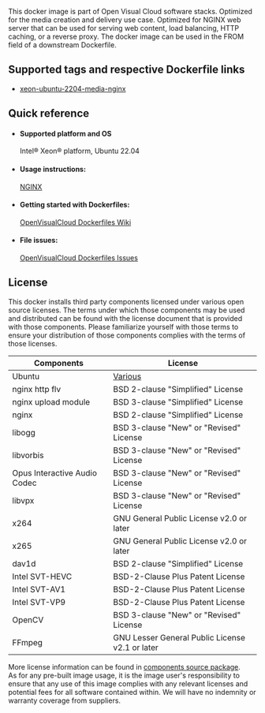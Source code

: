 This docker image is part of Open Visual Cloud software stacks. Optimized for the media creation and delivery use case. Optimized for NGINX web server that can be used for serving web content, load balancing, HTTP caching, or a reverse proxy. The docker image can be used in the FROM field of a downstream Dockerfile. 

## Supported tags and respective Dockerfile links
 - [xeon-ubuntu-2204-media-nginx](https://github.com/OpenVisualCloud/Dockerfiles/blob/v23.06/Xeon/ubuntu-22.04/media/nginx/Dockerfile)

## Quick reference
- #### Supported platform and OS
  Intel&reg; Xeon&reg; platform, Ubuntu 22.04

- #### Usage instructions:
  [NGINX](https://github.com/OpenVisualCloud/Dockerfiles/blob/master/doc/nginx.md)	


- #### Getting started with Dockerfiles:
  [OpenVisualCloud Dockerfiles Wiki](https://github.com/OpenVisualCloud/Dockerfiles/wiki)

- #### File issues:
  [OpenVisualCloud Dockerfiles Issues](https://github.com/OpenVisualCloud/Dockerfiles/issues)


## License
This docker installs third party components licensed under various open source licenses.  The terms under which those components may be used and distributed can be found with the license document that is provided with those components.  Please familiarize yourself with those terms to ensure your distribution of those components complies with the terms of those licenses.


| Components | License |
| ----- | ----- |
|Ubuntu| [Various](https://hub.docker.com/_/ubuntu) |
|nginx http flv|BSD 2-clause "Simplified" License|
|nginx upload module|BSD 3-clause "Simplified" License|
|nginx|BSD 2-clause "Simplified" License|
|libogg|BSD 3-clause "New" or "Revised" License|
|libvorbis|BSD 3-clause "New" or "Revised" License|
|Opus Interactive Audio Codec|BSD 3-clause "New" or "Revised" License|
|libvpx|BSD 3-clause "New" or "Revised" License|
|x264|GNU General Public License v2.0 or later|
|x265|GNU General Public License v2.0 or later|
|dav1d|BSD 2-clause "Simplified" License|
|Intel SVT-HEVC|BSD-2-Clause Plus Patent License|
|Intel SVT-AV1|BSD-2-Clause Plus Patent License|
|Intel SVT-VP9|BSD-2-Clause Plus Patent License|
|OpenCV|BSD 3-clause "New" or "Revised" License|
|FFmpeg|GNU Lesser General Public License v2.1 or later|


More license information can be found in [components source package](https://github.com/OpenVisualCloud/Dockerfiles-Resources).   
As for any pre-built image usage, it is the image user's responsibility to ensure that any use of this image complies with any relevant licenses and potential fees for all software contained within. We will have no indemnity or warranty coverage from suppliers.
